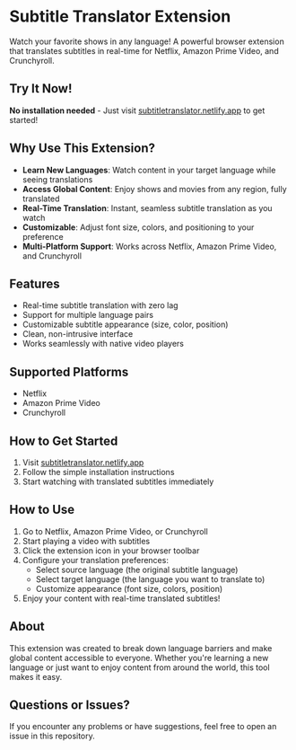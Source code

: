 # Subtitle Translator Extension

Watch your favorite shows in any language! A powerful browser extension that translates subtitles in real-time for Netflix, Amazon Prime Video, and Crunchyroll.

## Try It Now!

**No installation needed** - Just visit [subtitletranslator.netlify.app](https://subtitletranslator.netlify.app/) to get started!

## Why Use This Extension?

- **Learn New Languages**: Watch content in your target language while seeing translations
- **Access Global Content**: Enjoy shows and movies from any region, fully translated
- **Real-Time Translation**: Instant, seamless subtitle translation as you watch
- **Customizable**: Adjust font size, colors, and positioning to your preference
- **Multi-Platform Support**: Works across Netflix, Amazon Prime Video, and Crunchyroll

## Features

- Real-time subtitle translation with zero lag
- Support for multiple language pairs
- Customizable subtitle appearance (size, color, position)
- Clean, non-intrusive interface
- Works seamlessly with native video players

## Supported Platforms

- Netflix
- Amazon Prime Video
- Crunchyroll

## How to Get Started

1. Visit [subtitletranslator.netlify.app](https://subtitletranslator.netlify.app/)
2. Follow the simple installation instructions
3. Start watching with translated subtitles immediately

## How to Use

1. Go to Netflix, Amazon Prime Video, or Crunchyroll
2. Start playing a video with subtitles
3. Click the extension icon in your browser toolbar
4. Configure your translation preferences:
   - Select source language (the original subtitle language)
   - Select target language (the language you want to translate to)
   - Customize appearance (font size, colors, position)
5. Enjoy your content with real-time translated subtitles!

## About

This extension was created to break down language barriers and make global content accessible to everyone. Whether you're learning a new language or just want to enjoy content from around the world, this tool makes it easy.

## Questions or Issues?

If you encounter any problems or have suggestions, feel free to open an issue in this repository.
